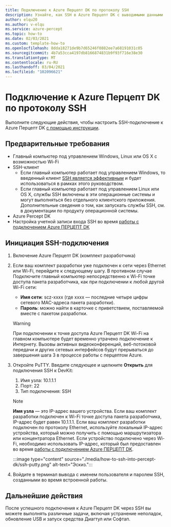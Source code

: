 ```yaml
---
title: Подключение к Azure Перцепт DK по протоколу SSH
description: Узнайте, как SSH в Azure Перцепт DK с выводимыми данными
author: elqu20
ms.author: v-elqu
ms.service: azure-percept
ms.topic: how-to
ms.date: 02/03/2021
ms.custom: template-how-to
ms.openlocfilehash: 8dda18271de9b7d65246f0882ee7a68191031c05
ms.sourcegitcommit: 4b7a53cca4197db8166874831b9f93f716e38e30
ms.translationtype: MT
ms.contentlocale: ru-RU
ms.lasthandoff: 03/04/2021
ms.locfileid: "102096621"
---
```

# <a name="connect-to-your-azure-percept-dk-over-ssh"></a>Подключение к Azure Перцепт DK по протоколу SSH

Выполните следующие действия, чтобы настроить SSH-подключение к Azure Перцепт DK [с помощью инструкции](https://www.chiark.greenend.org.uk/~sgtatham/putty/latest.html).

## <a name="prerequisites"></a>Предварительные требования

- Главный компьютер под управлением Windows, Linux или OS X с возможностью Wi-Fi
- SSH-клиент
    - Если главный компьютер работает под управлением Windows, то введенный клиент [SSH является эффективным](https://www.chiark.greenend.org.uk/~sgtatham/putty/latest.html) и будет использоваться в рамках этого руководством.
    - Если главный компьютер работает под управлением Linux или OS X, службы SSH включены в эти операционные системы и могут выполняться без отдельного клиентского приложения. Дополнительные сведения о том, как запускать службы SSH, см. в документации по продукту операционной системы.
- Azure Percept DK
- Настройка учетной записи входа SSH во время [работы с подключением Azure ПЕРЦЕПТ DK](./quickstart-percept-dk-set-up.md)

## <a name="initiate-the-ssh-connection"></a>Инициация SSH-подключения

1. Включение Azure Перцепт DK (комплект разработчика)

1. Если ваш комплект разработки уже подключен к сети через Ethernet или Wi-Fi, перейдите к следующему шагу. В противном случае Подключите главный компьютер непосредственно к Wi-Fi точке доступа пакета разработчика, как при подключении к любой другой Wi-Fi сети:
    - **Имя сети**: scz-xxxx (где xxxx — последние четыре цифры сетевого MAC-адреса пакета разработки).
    - **Пароль**: можно найти в карточке с приветствием, поставляемой вместе с пакетом разработки.

    > [!WARNING]
    > При подключении к точке доступа Azure Перцепт DK Wi-Fi на главном компьютере будет временно утрачено подключение к Интернету. Вызовы активных видеоконференций, веб-потоковой передачи и других сетевых интерфейсов будут прерываться до завершения шага 3 в процессе работы с перцептом Azure.

1. Откройте PuTTY. Введите следующее и щелкните **Открыть** для подключения SSH к DevKit:

    1. Имя узла: 10.1.1.1
    1. Порт: 22
    1. Тип подключения: SSH

    > [!NOTE]
    > **Имя узла** — это IP-адрес вашего устройства. Если ваш комплект разработки подключен к Wi-Fi точке доступа пакета разработчика, IP-адрес будет равен 10.1.1.1. Если ваш комплект разработки подключен по протоколу Ethernet, используйте локальный IP-адрес устройства, который можно получить с помощью маршрутизатора или концентратора Ethernet. Если устройство подключено через Wi-Fi, необходимо использовать IP-адрес, который был предоставлен во время [работы с подключением Azure ПЕРЦЕПТ DK](./quickstart-percept-dk-set-up.md).

    :::image type="content" source="./media/how-to-ssh-into-percept-dk/ssh-putty.png" alt-text="Эскиз.":::

1. Войдите в терминал вывода с именем пользователя и паролем SSH, созданными во время встроенной работы.

## <a name="next-steps"></a>Дальнейшие действия

После успешного подключения к Azure Перцепт DK через SSH вы можете выполнять различные задачи, включая устранение неполадок, обновление USB и запуск средства Диагтул или Софтап.